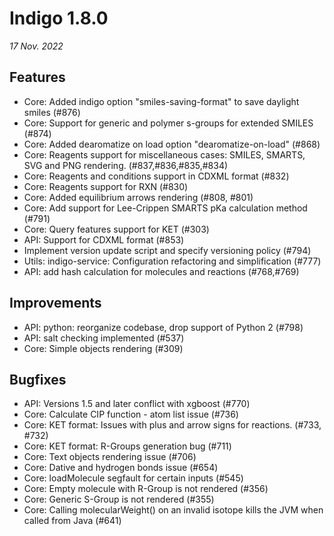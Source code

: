# Indigo 1.8.0

*17 Nov. 2022*

## Features
* Core: Added indigo option "smiles-saving-format" to save daylight smiles (#876)
* Core: Support for generic and polymer s-groups for extended SMILES (#874)
* Core: Added dearomatize on load option "dearomatize-on-load" (#868)
* Core: Reagents support for miscellaneous cases: SMILES, SMARTS, SVG and PNG rendering. (#837,#836,#835,#834)
* Core: Reagents and conditions support in CDXML format (#832)
* Core: Reagents support for RXN (#830)
* Core: Added equilibrium arrows rendering (#808, #801)
* Core: Add support for Lee-Crippen SMARTS pKa calculation method (#791)
* Core: Query features support for KET (#303) 
* API: Support for CDXML format (#853)
* Implement version update script and specify versioning policy (#794)
* Utils: indigo-service: Configuration refactoring and simplification (#777)
* API: add hash calculation for molecules and reactions (#768,#769)

## Improvements
* API: python: reorganize codebase, drop support of Python 2 (#798)
* API: salt checking implemented (#537)
* Core: Simple objects rendering (#309)

## Bugfixes
* API: Versions 1.5 and later conflict with xgboost (#770)
* Core: Calculate CIP function - atom list issue (#736)
* Core: KET format: Issues with plus and arrow signs for reactions. (#733, #732)
* Core: KET format: R-Groups generation bug (#711)
* Core: Text objects rendering issue (#706)
* Core: Dative and hydrogen bonds issue (#654)
* Core: loadMolecule segfault for certain inputs (#545)
* Core: Empty molecule with R-Group is not rendered (#356)
* Core: Generic S-Group is not rendered (#355)
* Core: Calling molecularWeight() on an invalid isotope kills the JVM when called from Java (#641)
